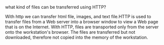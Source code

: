 what kind of files can be transferred using HTTP?

With http we can transfer html file, images, and text file.HTTP is used to transfer files from a Web server into a browser window to view a Web page that is on the Internet. With HTTP, files are transported only from the server onto the workstation's browser. The files are transferred but not downloaded, therefore not copied into the memory of the workstation.
